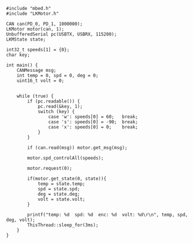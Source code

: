     #include "mbed.h"
    #include "LKMotor.h"
    
    CAN can(PD_0, PD_1, 1000000);
    LKMotor motor(can, 1);
    UnbufferedSerial pc(USBTX, USBRX, 115200);
    LKMState state;
    
    int32_t speeds[1] = {0};
    char key;
    
    int main() {
        CANMessage msg;
        int temp = 0, spd = 0, deg = 0;
        uint16_t volt = 0;
    
    
        while (true) {
            if (pc.readable()) {
                pc.read(&key, 1);
                switch (key) {
                    case 'w': speeds[0] = 60;   break;
                    case 's': speeds[0] = -90;  break;
                    case 'x': speeds[0] = 0;    break;
                }
            }
            
            if (can.read(msg)) motor.get_msg(msg);
            
            motor.spd_controlAll(speeds);
    
            motor.request(0); 
    
            if(motor.get_state(0, state)){
                temp = state.temp;
                spd = state.spd;
                deg = state.deg;
                volt = state.volt;
            }
    
            printf("temp: %d  spd: %d  enc: %d  volt: %d\r\n", temp, spd, deg, volt);
            ThisThread::sleep_for(3ms);
        }
    }


